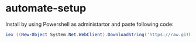 # automate-setup

Install by using Powershell as administartor and paste following code:

```powershell
iex ((New-Object System.Net.WebClient).DownloadString('https://raw.githubusercontent.com/fabianfreund/automate-setup/main/base_setup.ps1'))
```
